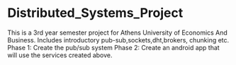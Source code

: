 # Distributed_Systems_Project

This is a 3rd year semester project for Athens University of Economics And Business. 
Includes introductory pub-sub,sockets,dht,brokers, chunking etc. 
Phase 1: Create the pub/sub system 
Phase 2: Create an android app that will use the services created above.
